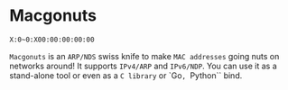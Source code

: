 # Macgonuts

```
X:0~0:X00:00:00:00:00
```

``Macgonuts`` is an ``ARP/NDS`` swiss knife to make ``MAC addresses`` going nuts on networks around!
It supports ``IPv4/ARP`` and ``IPv6/NDP``. You can use it as a stand-alone tool or even as a
``C library`` or `Go``, ``Python`` bind.

